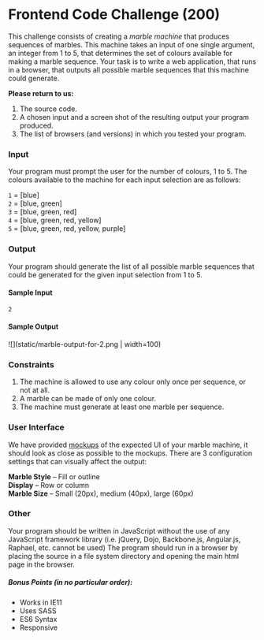 # Frontend Code Challenge (200) 

This challenge consists of creating a _marble machine_ that produces sequences of marbles.
This machine takes an input of one single argument, an integer from 1 to 5, that determines the set of colours available for making a marble sequence.
Your task is to write a web application, that runs in a browser, that outputs all possible marble sequences that this machine could generate.

**Please return to us:**  
1. The source code.  
2. A chosen input and a screen shot of the resulting output your program produced.  
3. The list of browsers (and versions) in which you tested your program.

### Input
Your program must prompt the user for the number of colours, 1 to 5. The colours available to the machine for each input selection are as follows:

`1` = [blue]  
`2` = [blue, green]  
`3` = [blue, green, red]  
`4` = [blue, green, red, yellow]  
`5` = [blue, green, red, yellow, purple]  

### Output
Your program should generate the list of all possible marble sequences that could be generated for the given input selection from 1 to 5.

#### Sample Input  
`2`  

#### Sample Output
![](static/marble-output-for-2.png | width=100)
 
### Constraints
1. The machine is allowed to use any colour only once per sequence, or not at all.
2. A marble can be made of only one colour.
3. The machine must generate at least one marble per sequence.

### User Interface
We have provided [mockups](mockups/) of the expected UI of your marble machine, it should look as close as possible to the mockups.
There are 3 configuration settings that can visually affect the output:

**Marble Style** – Fill or outline  
**Display** – Row or column  
**Marble Size** – Small (20px), medium (40px), large (60px)  

### Other
Your program should be written in JavaScript without the use of any JavaScript framework library (i.e. jQuery, Dojo, Backbone.js, Angular.js, Raphael, etc. cannot be used)
The program should run in a browser by placing the source in a file system directory and opening the main html page in the browser.

##### Bonus Points (in no particular order):
- Works in IE11
- Uses SASS
- ES6 Syntax
- Responsive
